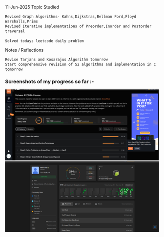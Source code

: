 11-Jun-2025
Topic Studied

    Revised Graph Algorithms- Kahns,Dijkstras,Bellman Ford,Floyd Warshalls,Prims
    Revised Iterative implementations of Preorder,Inorder and Postorder traversal

    Solved todays leetcode daily problem

Notes / Reflections

    Revise Tarjans and Kosarajus Algorithm tomorrow
    Start comprehensive revision of S2 algorithms and implementation in C tomorrow

### Screenshots of my progress so far :-

![picture](https://raw.githubusercontent.com/eliasjoby/Progress-Tracker/main/screenshots/37.2.png)
![pictureNew](https://raw.githubusercontent.com/eliasjoby/Progress-Tracker/main/screenshots/37.1.png)


